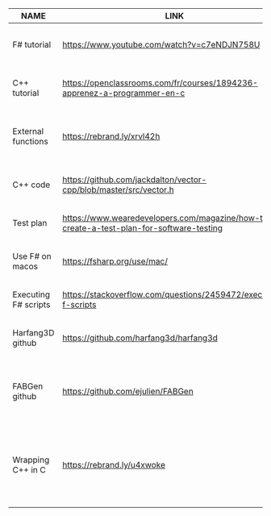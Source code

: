 
| NAME | LINK | SUBJECT | REASON |
|----------|----------|-----|-------|
| F# tutorial | https://www.youtube.com/watch?v=c7eNDJN758U | To learn F# basis | The video is very clear and complete |
| C++ tutorial | https://openclassrooms.com/fr/courses/1894236-apprenez-a-programmer-en-c | To learn C++ basis | The course is very efficient |
| External functions | https://rebrand.ly/xrvl42h | How to call C++ functions in a F# file | This a link given by Harfang’s engineers |
| C++ code | https://github.com/jackdalton/vector-cpp/blob/master/src/vector.h | Exemple of C++ functions | This a link given by Harfang’s engineers |
| Test plan | https://www.wearedevelopers.com/magazine/how-to-create-a-test-plan-for-software-testing | Tutorial to make a test plan | Link very useful for QA |
| Use F# on macos | https://fsharp.org/use/mac/ | How to start using F# on macos | Essential to start working |
| Executing F# scripts | https://stackoverflow.com/questions/2459472/executing-f-scripts | How to compile F# scripts | Essential to start working |
| Harfang3D github | https://github.com/harfang3d/harfang3d | The repository of Harfang | Link to the company software |
| FABGen github | https://github.com/ejulien/FABGen | The repository of language binding | Link to the repository reference for our project |
| Wrapping C++ in C | https://rebrand.ly/u4xwoke | How to wrap C++ in C | The clients said that we need to wrap C++ in C before in F# |
